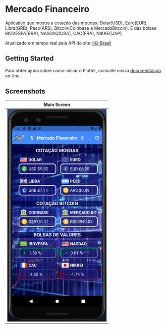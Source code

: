 # Mercado Financeiro

Aplicativo que mostra a cotação das moedas: Dolar(USD), Euro(EUR), Libra(GRB), Peso(ARS), Bitcoin(Coinbase e MercadoBitcoin).
E das bolsas: IBOVESPA(BRA), NASDAQ(USA), CAC(FRA), NIKKEI(JAP).

Atualizado em tempo real pela API do site [HG-Brasil](https://hgbrasil.com/finance)

## Getting Started

Para obter ajuda sobre como iniciar o Flutter, consulte nossa [documentação](https://flutter.io/) on-line .

## Screenshots

| Main Screen |
| --------|
|<img src="screenshot/MercadoFinanceiro_Tela1.png" width="320">|


